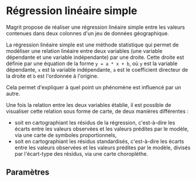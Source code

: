 # Régression linéaire simple

Magrit propose de réaliser une régression linéaire simple entre les valeurs contenues dans deux colonnes d'un jeu de données géographique.

La régression linéaire simple est une méthode statistique qui permet de modéliser une relation linéaire entre deux variables
(une variable dépendante et une variable indépendante) par une droite.
Cette droite est définie par une équation de la forme `y = a * x + b`, où `y` est la variable dépendante, `x` est la variable indépendante, `a` est le coefficient directeur de la droite et `b` est l'ordonnée à l'origine.

Cela permet d'expliquer à quel point un phénomène est influencé par un autre.

Une fois la relation entre les deux variables établie, il est possible de visualiser cette relation sous forme de carte, de deux manières différentes :

- soit en cartographiant les résidus de la régression, c'est-à-dire les écarts entre les valeurs observées et les valeurs prédites par le modèle,
  via une carte de symboles proportionnels,
- soit en cartographiant les résidus standardisés, c'est-à-dire les écarts entre les valeurs observées et les valeurs prédites par le modèle, divisés par l'écart-type des résidus,
  via une carte choroplèthe.

## Paramètres